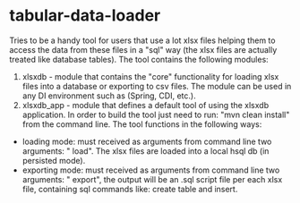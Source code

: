 # tabular-data-loader
Tries to be a handy tool for users that use a lot xlsx files helping them to access the data from these files in a "sql" way (the xlsx files are actually treated like database tables). The tool contains the following modules: 

1. xlsxdb - module that contains the "core" functionality for loading xlsx files into a database or exporting to csv files. The module can be used in any DI environment such as (Spring, CDI, etc.).
2. xlsxdb_app - module that defines a default tool of using the xlsxdb application.  In order to build the tool just need to run: "mvn clean install" from the command line. 
The tool functions in the following ways:
- loading mode: must received as arguments from command line two arguments: "<folder path> load". The xlsx files are loaded into a local hsql db (in persisted mode).
- exporting mode: must received as arguments from command line two arguments: "<folder path> export", the output will be an .sql script file per each xlsx file, containing sql commands like: create table and insert.
